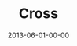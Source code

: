 ---
layout: message
category: message
series: "GoodSex"
title: "Cross"
date: 2013-06-01-00-00
message_id: 789
audio-description: "We’ll talk about receiving freedom from our sexual past. (This message contains adult content.)"
audio: "http://www.crossroads.net/players/media/hq/goodsex_03.mp3"
audio-title: "Cross"
audio-duration: "51:53"
program-description: "Program - Week 3 GoodSex"
program: "http://www.crossroads.net/players/media/hq/06_01-02_13Program_LO.pdf"
program-title: "Cross"
video-description: "We’ll talk about receiving freedom from our sexual past. (This message contains adult content.)"
video-title: "Cross"
video: "https://s3.amazonaws.com/crossroadsvideomessages/goodsex_03.mp4"
video-poster: "https://www.crossroads.net/uploadedfiles/goodsex_03_still.jpg"
---
